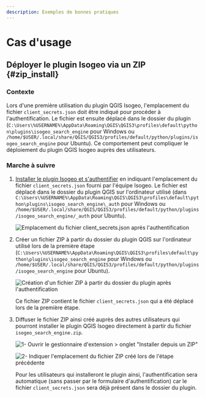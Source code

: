 ```yaml
---
description: Exemples de bonnes pratiques
---
```


# Cas d'usage

## Déployer le plugin Isogeo via un ZIP {#zip_install}

### Contexte

Lors d'une première utilisation du plugin QGIS Isogeo, l'emplacement du fichier `client_secrets.json` doit être indiqué pour procéder à l'authentification. Le fichier est ensuite déplacé dans le dossier du plugin (`C:\Users\%USERNAME%\AppData\Roaming\QGIS\QGIS3\profiles\default\python\plugins\isogeo_search_engine` pour Windows ou `/home/$USER/.local/share/QGIS/QGIS3/profiles/default/python/plugins/isogeo_search_engine` pour Ubuntu). Ce comportement peut compliquer le déploiement du plugin QGIS Isogeo auprès des utilisateurs.

### Marche à suivre

1. [Installer le plugin Isogeo et s'authentifier](/installation/standard.md) en indiquant l'emplacement du fichier `client_secrets.json` fourni par l'équipe Isogeo. Le fichier est déplacé dans le dossier du plugin QGIS sur l'ordinateur utilisé (dans `C:\Users\%USERNAME%\AppData\Roaming\QGIS\QGIS3\profiles\default\python\plugins\isogeo_search_engine\_auth` pour Windows ou `/home/$USER/.local/share/QGIS/QGIS3/profiles/default/python/plugins/isogeo_search_engine/_auth` pour Ubuntu).

    ![Emplacement du fichier `client_secrets.json` après l'authentification](/assets/_auth_folder_fr.png)

2. Créer un fichier ZIP à partir du dossier du plugin QGIS sur l'ordinateur utilisé lors de la première étape (`C:\Users\%USERNAME%\AppData\Roaming\QGIS\QGIS3\profiles\default\python\plugins\isogeo_search_engine` pour Windows ou `/home/$USER/.local/share/QGIS/QGIS3/profiles/default/python/plugins/isogeo_search_engine` pour Ubuntu).

    ![Création d'un fichier ZIP à partir du dossier du plugin après l'authentification](/assets/create_zip_fr.png)

    Ce fichier ZIP contient le fichier `client_secrets.json` qui a été déplacé lors de la première étape.

3. Diffuser le fichier ZIP ainsi créé auprès des autres utilisateurs qui pourront installer le plugin QGIS Isogeo directement à partir du fichier `isogeo_search_engine.zip`.

    ![1- Ouvrir le gestionnaire d'extension > onglet "Installer depuis un ZIP"](/assets/install_from_zip1_fr.png)

    ![2- Indiquer l'emplacement du fichier ZIP créé lors de l'étape précédente](/assets/install_from_zip2_fr.png)

    Pour les utilisateurs qui installeront le plugin ainsi, l'authentification sera automatique (sans passer par le formulaire d'authentification) car le fichier `client_secrets.json` sera déjà présent dans le dossier du plugin.
